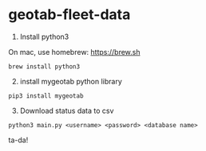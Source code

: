 # geotab-fleet-data

1. Install python3

On mac, use homebrew: https://brew.sh

```
brew install python3
```

2. install mygeotab python library

```
pip3 install mygeotab
```

3. Download status data to csv

```
python3 main.py <username> <password> <database name>
```

ta-da!